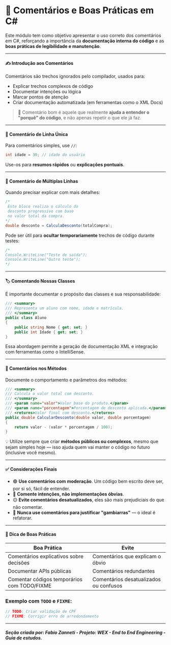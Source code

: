 # 📝 Comentários e Boas Práticas em C#

Este módulo tem como objetivo apresentar o uso correto dos comentários em C#, reforçando a importância da **documentação interna do código** e as **boas práticas de legibilidade e manutenção**.

---

#### ✍️ Introdução aos Comentários

Comentários são trechos ignorados pelo compilador, usados para:

- Explicar trechos complexos de código
- Documentar intenções ou lógica
- Marcar pontos de atenção
- Criar documentação automatizada (em ferramentas como o XML Docs)

> 🧠 Comentário bom é aquele que realmente **ajuda a entender o "porquê" do código**, e não apenas repetir o que ele já faz.

---

#### 💬 Comentário de Linha Única

Para comentários simples, use `//`:

```csharp
int idade = 30; // idade do usuário
````

Use-os para **resumos rápidos** ou **explicações pontuais**.

---

#### 🧾 Comentário de Múltiplas Linhas

Quando precisar explicar com mais detalhes:

```csharp
/*
 Este bloco realiza o cálculo do
 desconto progressivo com base
 no valor total da compra.
*/
double desconto = CalculaDesconto(totalCompra);
```

Pode ser útil para **ocultar temporariamente** trechos de código durante testes:

```csharp
/*
Console.WriteLine("Teste de saída");
Console.WriteLine("Outro teste");
*/
```

---

#### 🏷️ Comentando Nossas Classes

É importante documentar o propósito das classes e sua responsabilidade:

```csharp
/// <summary>
/// Representa um aluno com nome, idade e matrícula.
/// </summary>
public class Aluno
{
    public string Nome { get; set; }
    public int Idade { get; set; }
}
```

Essa abordagem permite a geração de documentação XML e integração com ferramentas como o IntelliSense.

---

#### 🧪 Comentários nos Métodos

Documente o comportamento e parâmetros dos métodos:

```csharp
/// <summary>
/// Calcula o valor total com desconto.
/// </summary>
/// <param name="valor">Valor base do produto.</param>
/// <param name="porcentagem">Porcentagem de desconto aplicada.</param>
/// <returns>Valor final com desconto.</returns>
public double CalcularDesconto(double valor, double porcentagem)
{
    return valor - (valor * porcentagem / 100);
}
```

💡 Utilize sempre que criar **métodos públicos ou complexos**, mesmo que sejam simples hoje — isso ajuda quem vai manter o código no futuro (inclusive você mesmo).

---

#### ✅ Considerações Finais

* 🟢 **Use comentários com moderação**. Um código bem escrito deve ser, por si só, fácil de entender.
* 🔵 **Comente intenções, não implementações óbvias**.
* 🟡 **Evite comentários desatualizados**, eles são mais prejudiciais do que não comentar.
* 🔴 **Nunca use comentários para justificar "gambiarras"** — o ideal é refatorar.

---

#### 📌 Dica de Boas Práticas

| Boa Prática                                 | Evite                                  |
| ------------------------------------------- | -------------------------------------- |
| Comentários explicativos sobre decisões     | Comentários que explicam o óbvio       |
| Documentar APIs públicas                    | Comentários redundantes                |
| Comentar códigos temporários com TODO/FIXME | Comentários desatualizados ou confusos |

### Exemplo com `TODO` e `FIXME`:

```csharp
// TODO: Criar validação de CPF
// FIXME: Corrigir erro de arredondamento
```

---

##### Seção criada por: *Fabio Zanneti - Projeto: WEX - End to End Engineering* - Guia de estudos.
